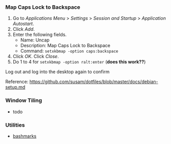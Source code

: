 ### Map Caps Lock to Backspace

 1. Go to *Applications Menu* > *Settings* > *Session and Startup* >
    *Application Autostart*.
 2. Click *Add*.
 3. Enter the following fields.
      - Name: Uncap
      - Description: Map Caps Lock to Backspace
      - Command: `setxkbmap -option caps:backspace`
 4. Click *OK*. Click *Close*.
 5. Do 1 to 4 for `setxkbmap -option ralt:enter` (**does this work??**)

Log out and log into the desktop again to confirm

Reference: https://github.com/susam/dotfiles/blob/master/docs/debian-setup.md

### Window Tiling

- todo

### Utilities

- [bashmarks](https://github.com/huyng/bashmarks)